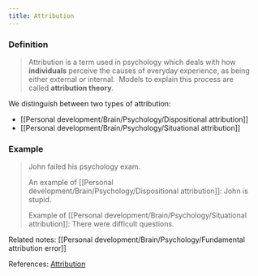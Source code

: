 ```yaml
---
title: Attribution
---
```


### Definition

> Attribution is a term used in psychology which deals with how **individuals** perceive the causes of everyday experience, as being either external or internal.  Models to explain this process are called **attribution theory**.

We distinguish between two types of attribution:
- [[Personal development/Brain/Psychology/Dispositional attribution]]
- [[Personal development/Brain/Psychology/Situational attribution]]

### Example
> John failed his psychology exam.
>
> An example of [[Personal development/Brain/Psychology/Dispositional attribution]]: John is stupid.
> 
> Example of [[Personal development/Brain/Psychology/Situational attribution]]: There were difficult questions.

Related notes: [[Personal development/Brain/Psychology/Fundamental attribution error]]

References: [Attribution](https://en.wikipedia.org/wiki/Attribution_(psychology))
